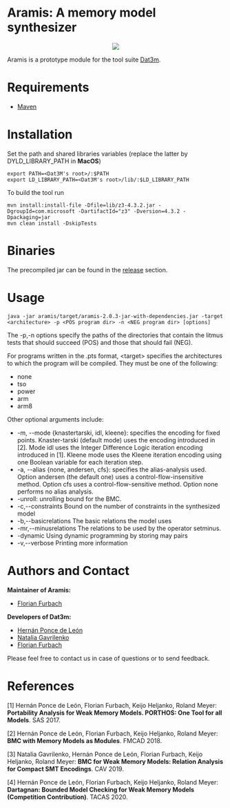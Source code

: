 # Aramis: A memory model synthesizer

<p align="center"> 
<img src="ui/src/main/resources/dat3m.png">
</p>

Aramis is a prototype module for the tool suite [Dat3m](https://github.com/hernanponcedeleon/Dat3M/).

Requirements
======
* [Maven](https://maven.apache.org/)

Installation
======
Set the path and shared libraries variables (replace the latter by DYLD_LIBRARY_PATH in **MacOS**)
```
export PATH=<Dat3M's root>/:$PATH
export LD_LIBRARY_PATH=<Dat3M's root>/lib/:$LD_LIBRARY_PATH
```

To build the tool run
```
mvn install:install-file -Dfile=lib/z3-4.3.2.jar -DgroupId=com.microsoft -DartifactId="z3" -Dversion=4.3.2 -Dpackaging=jar
mvn clean install -DskipTests
```

Binaries
======
The precompiled jar can be found in the [release](https://github.com/florianfurbach/Aramis/releases) section.

Usage
======

```
java -jar aramis/target/aramis-2.0.3-jar-with-dependencies.jar -target <architecture> -p <POS program dir> -n <NEG program dir> [options]
```
The -p,-n options specify the paths of the directories that contain the litmus tests that should succeed (POS) and those that should fail (NEG).

For programs written in the .pts format, \<target> specifies the architectures to which the program will be compiled. 
They must be one of the following: 
- none
- tso
- power
- arm
- arm8

Other optional arguments include:
- -m, --mode {knastertarski, idl, kleene}: specifies the encoding for fixed points. Knaster-tarski (default mode) uses the encoding introduced in [2]. Mode idl uses the Integer Difference Logic iteration encoding introduced in [1]. Kleene mode uses the Kleene iteration encoding using one Boolean variable for each iteration step.
- -a, --alias {none, andersen, cfs}: specifies the alias-analysis used. Option andersen (the default one) uses a control-flow-insensitive method. Option cfs uses a control-flow-sensitive method. Option none performs no alias analysis.
- -unroll: unrolling bound for the BMC.
- -c,--constraints <arg>       Bound on the number of constraints in the synthesized model
- -b,--basicrelations <arg>    The basic relations the model uses
- -mr,--minusrelations <arg>   The relations to be used by the operator setminus.
- -dynamic                     Using dynamic programming by storing may pairs
- -v,--verbose                 Printing more information

Authors and Contact
======
**Maintainer of Aramis:**

* [Florian Furbach](mailto:f.furbach@tu-braunschweig.de)

**Developers of Dat3m:**

* [Hernán Ponce de León](mailto:hernan.ponce@unibw.de)
* [Natalia Gavrilenko](mailto:natalia.gavrilenko@aalto.fi)
* [Florian Furbach](mailto:f.furbach@tu-braunschweig.de)

Please feel free to contact us in case of questions or to send feedback.

References
======
[1] Hernán Ponce de León, Florian Furbach, Keijo Heljanko, Roland Meyer: **Portability Analysis for Weak Memory Models. PORTHOS: One Tool for all Models**. SAS 2017.

[2] Hernán Ponce de León, Florian Furbach, Keijo Heljanko, Roland Meyer: **BMC with Memory Models as Modules**. FMCAD 2018.

[3] Natalia Gavrilenko, Hernán Ponce de León, Florian Furbach, Keijo Heljanko, Roland Meyer: **BMC for Weak Memory Models: Relation Analysis for Compact SMT Encodings**. CAV 2019.

[4] Hernán Ponce de León, Florian Furbach, Keijo Heljanko, Roland Meyer: **Dartagnan: Bounded Model Checking for Weak Memory Models (Competition Contribution)**. TACAS 2020.
